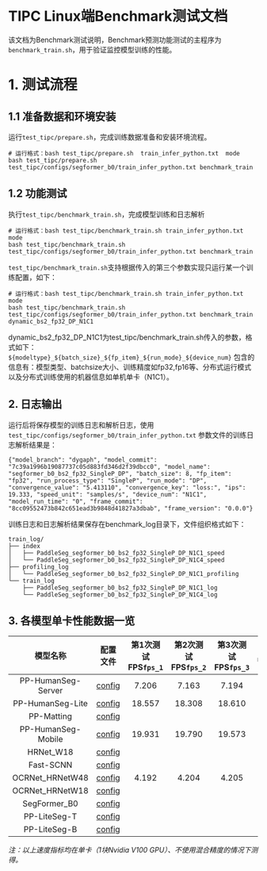 
# TIPC Linux端Benchmark测试文档

该文档为Benchmark测试说明，Benchmark预测功能测试的主程序为`benchmark_train.sh`，用于验证监控模型训练的性能。

# 1. 测试流程
## 1.1 准备数据和环境安装
运行`test_tipc/prepare.sh`，完成训练数据准备和安装环境流程。

```shell
# 运行格式：bash test_tipc/prepare.sh  train_infer_python.txt  mode
bash test_tipc/prepare.sh test_tipc/configs/segformer_b0/train_infer_python.txt benchmark_train
```

## 1.2 功能测试
执行`test_tipc/benchmark_train.sh`，完成模型训练和日志解析

```shell
# 运行格式：bash test_tipc/benchmark_train.sh train_infer_python.txt mode
bash test_tipc/benchmark_train.sh test_tipc/configs/segformer_b0/train_infer_python.txt benchmark_train

```

`test_tipc/benchmark_train.sh`支持根据传入的第三个参数实现只运行某一个训练配置，如下：
```shell
# 运行格式：bash test_tipc/benchmark_train.sh train_infer_python.txt mode
bash test_tipc/benchmark_train.sh test_tipc/configs/segformer_b0/train_infer_python.txt benchmark_train  dynamic_bs2_fp32_DP_N1C1
```
dynamic_bs2_fp32_DP_N1C1为test_tipc/benchmark_train.sh传入的参数，格式如下：
`${modeltype}_${batch_size}_${fp_item}_${run_mode}_${device_num}`
包含的信息有：模型类型、batchsize大小、训练精度如fp32,fp16等、分布式运行模式以及分布式训练使用的机器信息如单机单卡（N1C1）。


## 2. 日志输出

运行后将保存模型的训练日志和解析日志，使用 `test_tipc/configs/segformer_b0/train_infer_python.txt` 参数文件的训练日志解析结果是：

```
{"model_branch": "dygaph", "model_commit": "7c39a1996b19087737c05d883fd346d2f39dbcc0", "model_name": "segformer_b0_bs2_fp32_SingleP_DP", "batch_size": 8, "fp_item": "fp32", "run_process_type": "SingleP", "run_mode": "DP", "convergence_value": "5.413110", "convergence_key": "loss:", "ips": 19.333, "speed_unit": "samples/s", "device_num": "N1C1", "model_run_time": "0", "frame_commit": "8cc09552473b842c651ead3b9848d41827a3dbab", "frame_version": "0.0.0"}
```

训练日志和日志解析结果保存在benchmark_log目录下，文件组织格式如下：
```
train_log/
├── index
│   ├── PaddleSeg_segformer_b0_bs2_fp32_SingleP_DP_N1C1_speed
│   └── PaddleSeg_segformer_b0_bs2_fp32_SingleP_DP_N1C4_speed
├── profiling_log
│   └── PaddleSeg_segformer_b0_bs2_fp32_SingleP_DP_N1C1_profiling
└── train_log
    ├── PaddleSeg_segformer_b0_bs2_fp32_SingleP_DP_N1C1_log
    └── PaddleSeg_segformer_b0_bs2_fp32_SingleP_DP_N1C4_log
```

## 3. 各模型单卡性能数据一览

|模型名称|配置文件|第1次测试FPS`fps_1`|第2次测试FPS`fps_2`|第3次测试FPS`fps_3`|`(max(fps_n)-min(fps_n))/max(fps_n)`|
|:-:|:-:|:-:|:-:|:-:|:-:|
|PP-HumanSeg-Server|[config](./configs/deeplabv3p_resnet50/deeplabv3p_resnet50_humanseg_512x512_mini_supervisely.yml)|7.206|7.163|7.194|0.006|
|PP-HumanSeg-Lite|[config](./configs/pphumanseg_lite/pphumanseg_lite_mini_supervisely.yml)|18.557|18.308|18.610|0.016|
|PP-Matting|[config](./configs/ppmatting/modnet_mobilenetv2.yml)|||||
|PP-HumanSeg-Mobile|[config](./configs/fcn_hrnetw18_small/fcn_hrnetw18_small_v1_humanseg_192x192_mini_supervisely.yml)|19.931|19.790|19.573|0.018|
|HRNet_W18|[config](./configs/fcn_hrnetw18/fcn_hrnetw18_1024x512_cityscapes.yml)|||||
|Fast-SCNN|[config](./configs/fastscnn/fastscnn_cityscapes.yml)|||||
|OCRNet_HRNetW48|[config](./configs/ocrnet_hrnetw48/ocrnet_hrnetw48_cityscapes_1024x512.yml)|4.192|4.204|4.205|0.003|
|OCRNet_HRNetW18|[config](./configs/ocrnet_hrnetw18/ocrnet_hrnetw18_cityscapes_1024x512_160k.yml)|||||
|SegFormer_B0|[config](./configs/segformer_b0/segformer_b0_cityscapes_1024x1024_160k.yml)|||||
|PP-LiteSeg-T|[config](./configs/pp_liteseg_stdc1/pp_liteseg_stdc1_cityscapes_1024x512_160k.yml)|||||
|PP-LiteSeg-B|[config](./configs/pp_liteseg_stdc2/pp_liteseg_stdc2_cityscapes_1024x512_160k.yml)|||||

*注：以上速度指标均在单卡（1块Nvidia V100 GPU）、不使用混合精度的情况下测得。*
